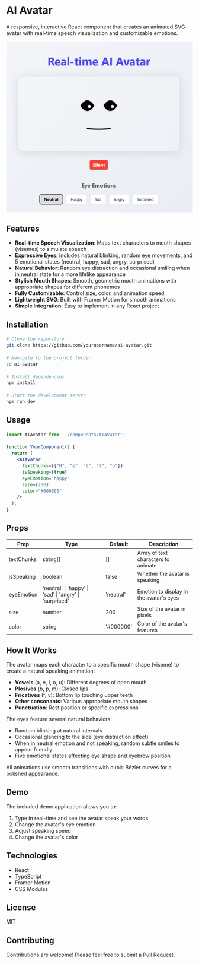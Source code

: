 # AI Avatar

A responsive, interactive React component that creates an animated SVG avatar with real-time speech visualization and customizable emotions.

![AI Avatar Demo](public/ai-avatar-demo.png)

## Features

- **Real-time Speech Visualization**: Maps text characters to mouth shapes (visemes) to simulate speech
- **Expressive Eyes**: Includes natural blinking, random eye movements, and 5 emotional states (neutral, happy, sad, angry, surprised)
- **Natural Behavior**: Random eye distraction and occasional smiling when in neutral state for a more lifelike appearance
- **Stylish Mouth Shapes**: Smooth, geometric mouth animations with appropriate shapes for different phonemes
- **Fully Customizable**: Control size, color, and animation speed
- **Lightweight SVG**: Built with Framer Motion for smooth animations
- **Simple Integration**: Easy to implement in any React project

## Installation

```bash
# Clone the repository
git clone https://github.com/yourusername/ai-avatar.git

# Navigate to the project folder
cd ai-avatar

# Install dependencies
npm install

# Start the development server
npm run dev
```

## Usage

```jsx
import AIAvatar from './components/AIAvatar';

function YourComponent() {
  return (
    <AIAvatar 
      textChunks={["H", "e", "l", "l", "o"]} 
      isSpeaking={true}
      eyeEmotion="happy"
      size={200}
      color="#000000"
    />
  );
}
```

## Props

| Prop | Type | Default | Description |
|------|------|---------|-------------|
| textChunks | string[] | [] | Array of text characters to animate |
| isSpeaking | boolean | false | Whether the avatar is speaking |
| eyeEmotion | 'neutral' \| 'happy' \| 'sad' \| 'angry' \| 'surprised' | 'neutral' | Emotion to display in the avatar's eyes |
| size | number | 200 | Size of the avatar in pixels |
| color | string | '#000000' | Color of the avatar's features |

## How It Works

The avatar maps each character to a specific mouth shape (viseme) to create a natural speaking animation:

- **Vowels** (a, e, i, o, u): Different degrees of open mouth
- **Plosives** (b, p, m): Closed lips
- **Fricatives** (f, v): Bottom lip touching upper teeth
- **Other consonants**: Various appropriate mouth shapes
- **Punctuation**: Rest position or specific expressions

The eyes feature several natural behaviors:
- Random blinking at natural intervals
- Occasional glancing to the side (eye distraction effect)
- When in neutral emotion and not speaking, random subtle smiles to appear friendly
- Five emotional states affecting eye shape and eyebrow position

All animations use smooth transitions with cubic Bézier curves for a polished appearance.

## Demo

The included demo application allows you to:

1. Type in real-time and see the avatar speak your words
2. Change the avatar's eye emotion
3. Adjust speaking speed
4. Change the avatar's color

## Technologies

- React
- TypeScript
- Framer Motion
- CSS Modules

## License

MIT

## Contributing

Contributions are welcome! Please feel free to submit a Pull Request.
